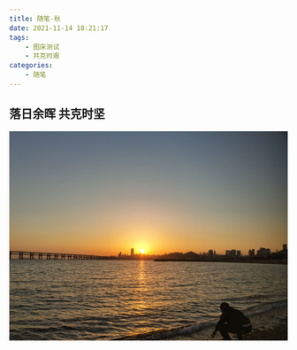 ```yaml
---
title: 随笔-秋
date: 2021-11-14 18:21:17
tags:
    - 图床测试
    - 共克时艰
categories:
    - 随笔
---
```


## 落日余晖 共克时坚

![落日](img/autumn.jpg)